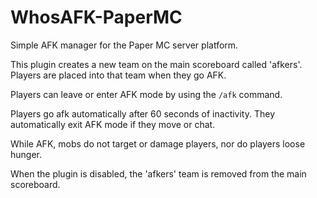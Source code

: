 # WhosAFK-PaperMC
Simple AFK manager for the Paper MC server platform.

This plugin creates a new team on the main scoreboard called 'afkers'. Players are placed into that team when they go AFK.

Players can leave or enter AFK mode by using the `/afk` command.

Players go afk automatically after 60 seconds of inactivity. They automatically exit AFK mode if they move or chat.

While AFK, mobs do not target or damage players, nor do players loose hunger.

When the plugin is disabled, the 'afkers' team is removed from the main scoreboard.
